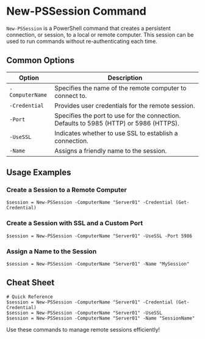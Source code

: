 # New-PSSession Command

`New-PSSession` is a PowerShell command that creates a persistent connection, or session, to a local or remote computer. This session can be used to run commands without re-authenticating each time.

## Common Options

| Option          | Description                                                                 |
|-----------------|-----------------------------------------------------------------------------|
| `-ComputerName` | Specifies the name of the remote computer to connect to.                    |
| `-Credential`   | Provides user credentials for the remote session.                           |
| `-Port`         | Specifies the port to use for the connection. Defaults to 5985 (HTTP) or 5986 (HTTPS). |
| `-UseSSL`       | Indicates whether to use SSL to establish a connection.                     |
| `-Name`         | Assigns a friendly name to the session.                                     |

## Usage Examples

### Create a Session to a Remote Computer

```shell
$session = New-PSSession -ComputerName "Server01" -Credential (Get-Credential)
```

### Create a Session with SSL and a Custom Port

```shell
$session = New-PSSession -ComputerName "Server01" -UseSSL -Port 5986
```

### Assign a Name to the Session

```shell
$session = New-PSSession -ComputerName "Server01" -Name "MySession"
```

## Cheat Sheet

```shell
# Quick Reference
$session = New-PSSession -ComputerName "Server01" -Credential (Get-Credential)
$session = New-PSSession -ComputerName "Server01" -UseSSL
$session = New-PSSession -ComputerName "Server01" -Name "SessionName"
```

Use these commands to manage remote sessions efficiently!
